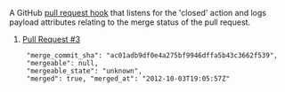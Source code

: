 A GitHub [pull request hook](http://developer.github.com/v3/repos/hooks/) that listens for the 'closed' action and logs payload attributes relating to the merge status of the pull request.

1. [Pull Request #3](https://github.com/repeatingbeats/pull-request-hook/pull/3)

        "merge_commit_sha": "ac01adb9df0e4a275bf9946dffa5b43c3662f539",
        "mergeable": null,  
        "mergeable_state": "unknown",
        "merged": true, "merged_at": "2012-10-03T19:05:57Z" 
